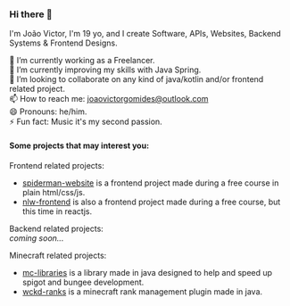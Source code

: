 ### Hi there 👋

I'm João Victor, I'm 19 yo, and I create Software, APIs, Websites, Backend Systems & Frontend Designs.  

🔭 I’m currently working as a Freelancer.  
🌱 I’m currently improving my skills with Java Spring.  
👯 I’m looking to collaborate on any kind of java/kotlin and/or frontend related project.  
📫 How to reach me: joaovictorgomides@outlook.com  
😄 Pronouns: he/him.  
⚡ Fun fact: Music it's my second passion.   

#### Some projects that may interest you:

Frontend related projects:
- [spiderman-website] is a frontend project made during a free course in plain html/css/js.  
- [nlw-frontend] is also a frontend project made during a free course, but this time in reactjs.

Backend related projects:  
*coming soon...*

Minecraft related projects:
- [mc-libraries] is a library made in java designed to help and speed up spigot and bungee development.
- [wckd-ranks] is a minecraft rank management plugin made in java.


[spiderman-website]: https://github.com/devwckd/spiderman-website
[nlw-frontend]: https://github.com/devwckd/nlw-frontend
[mc-libraries]: https://github.com/devwckd/mc-libraries
[wckd-ranks]: https://github.com/devwckd/wckd-ranks

